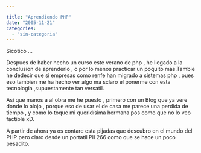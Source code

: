 ```yaml
---

title: "Aprendiendo PHP"
date: "2005-11-21"
categories: 
  - "sin-categoria"
---
```


Sicotico ...

Despues de haber hecho un curso este verano de php , he llegado a la conclusion de aprenderlo , o por lo menos practicar un poquito más.Tambie he dedecir que si empresas como renfe han migrado a sistemas php , pues eso tambien me ha hecho ver algo ma sclaro el ponerme con esta tecnologia ,supuestamente tan versatil.

Asi que manos a al obra me he puesto , primero con un Blog que ya vere donde lo alojo , porque eso de usar el de casa me parece una perdida de tiempo , y como lo toque mi queridísima hermana pos como que no lo veo factible xD.

A partir de ahora ya os contare esta pijadas que descubro en el mundo del PHP pero claro desde un portatil PII 266 como que se hace un poco pesadito.
